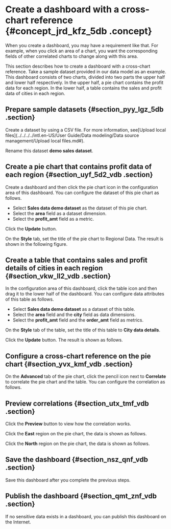 # Create a dashboard with a cross-chart reference {#concept_jrd_kfz_5db .concept}

When you create a dashboard, you may have a requirement like that. For example, when you click an area of a chart, you want the corresponding fields of other correlated charts to change along with this area.

This section describes how to create a dashboard with a cross-chart reference. Take a sample dataset provided in our data model as an example. This dashboard consists of two charts, divided into two parts the upper half and lower half respectively. In the upper half, a pie chart contains the profit data for each region. In the lower half, a table contains the sales and profit data of cities in each region.

## Prepare sample datasets {#section_pyy_lgz_5db .section}

Create a dataset by using a CSV file. For more information, see[Upload local files](../../../../intl.en-US/User Guide/Data modeling/Data source management/Upload local files.md#).

Rename this dataset **demo sales dataset**.

## Create a pie chart that contains profit data of each region {#section_uyf_5d2_vdb .section}

Create a dashboard and then click the pie chart icon in the configuration area of this dashboard. You can configure the dataset of this pie chart as follows.

-   Select **Sales data demo dataset** as the dataset of this pie chart.
-   Select the **area** field as a dataset dimension.
-   Select the **profit\_amt** field as a metric.

Click the **Update** button.

On the **Style** tab, set the title of the pie chart to Regional Data. The result is shown in the following figure.

## Create a table that contains sales and profit details of cities in each region {#section_vkw_ll2_vdb .section}

In the configuration area of this dashboard, click the table icon and then drag it to the lower half of the dashboard. You can configure data attributes of this table as follows.

-   Select **Sales data demo dataset** as a dataset of this table.
-   Select the **area** field and the **city** field as data dimensions.
-   Select the **profit\_amt** field and the **order\_amt** field as metrics.

On the **Style** tab of the table, set the title of this table to **City data details**.

Click the **Update** button. The result is shown as follows.

## Configure a cross-chart reference on the pie chart {#section_yvx_kmf_vdb .section}

On the **Advanced** tab of the pie chart, click the pencil icon next to **Correlate** to correlate the pie chart and the table. You can configure the correlation as follows.

## Preview correlations {#section_utx_tmf_vdb .section}

Click the **Preview** button to view how the correlation works.

Click the **East** region on the pie chart, the data is shown as follows.

Click the **North** region on the pie chart, the data is shown as follows.

## Save the dashboard {#section_nsz_qnf_vdb .section}

Save this dashboard after you complete the previous steps.

## Publish the dashboard {#section_qmt_znf_vdb .section}

If no sensitive data exists in a dashboard, you can publish this dashboard on the Internet.

